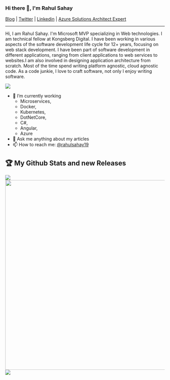 ### Hi there 👋, I'm Rahul Sahay

[Blog](https://myview.rahulnivi.net) |
[Twitter](https://twitter.com/rahulsahay19) |
[Linkedin](https://www.linkedin.com/in/rahulsahay19) |
[Azure Solutions Architect Expert](https://www.youracclaim.com/badges/3a83125b-8ed1-46b7-9e03-d584a960c5be/embedded) 

---

Hi, I am Rahul Sahay. I'm Microsoft MVP specializing in Web technologies.  I am technical fellow at Kongsberg Digital. I have been working in various aspects of the software development life cycle for 12+ years, focusing on web
stack development. I have been part of software development in different applications, ranging from client applications to web services to websites.I am also involved in designing application architecture from scratch. Most of the time 
spend writing platform agnostic, cloud agnostic code.  As a code junkie, I love to craft software, not only I enjoy writing software.

![](https://komarev.com/ghpvc/?username=rahulsahay19&label=PROFILE+VIEWS)

- 🔭 I’m currently working 
	- Microservices,
	- Docker,
	- Kubernetes,
	- DotNetCore,
	- C#,
	- Angular,
	- Azure
- 💬 Ask me anything about my articles
- 📫 How to reach me: [@rahulsahay19](https://twitter.com/rahulsahay19)

## :trophy: My Github Stats and new Releases

<a href="https://readme-stats-cfgj2cxdy.vercel.app/api?username=rahulsahay19&count_private=true&show_icons=true&theme=cobalt">
  <img  align="left" src="https://readme-stats-cfgj2cxdy.vercel.app/api?username=rahulsahay19&count_private=true&show_icons=true&theme=cobalt" />
</a> 


<a href="https://www.udemy.com/course/docker-for-net-and-angular-developers/?couponCode=4AB0D94B3C8A008854A4">
  <img width="600" height="600"  align="left" src="https://user-images.githubusercontent.com/3886381/91086120-1320e200-e66c-11ea-982d-d75f11f4f482.png" />
</a>
 

<a href="https://www.amazon.com/Microsoft-Architect-Technologies-Companion-Hands/dp/1484261992/ref=sr_1_14?dchild=1&keywords=rahul+sahay&qid=1597946906&sr=8-14">
  <img  align="left" src="https://images-na.ssl-images-amazon.com/images/I/51Loq96J2dL._SX348_BO1,204,203,200_.jpg" />
</a>

